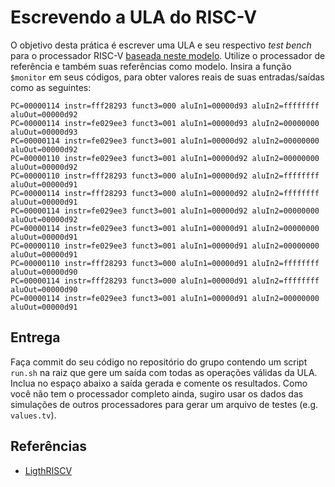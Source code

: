 # Escrevendo a ULA do RISC-V

O objetivo desta prática é escrever uma ULA e seu respectivo *test bench* para o processador RISC-V [baseada neste modelo](alu.v). Utilize o processador de referência e também suas referências como modelo. Insira a função `$monitor` em seus códigos, para obter valores reais de suas entradas/saídas como as seguintes:

```
PC=00000114 instr=fff28293 funct3=000 aluIn1=00000d93 aluIn2=ffffffff aluOut=00000d92
PC=00000114 instr=fe029ee3 funct3=001 aluIn1=00000d93 aluIn2=00000000 aluOut=00000d93
PC=00000114 instr=fe029ee3 funct3=001 aluIn1=00000d92 aluIn2=00000000 aluOut=00000d92
PC=00000110 instr=fe029ee3 funct3=001 aluIn1=00000d92 aluIn2=00000000 aluOut=00000d92
PC=00000110 instr=fff28293 funct3=000 aluIn1=00000d92 aluIn2=ffffffff aluOut=00000d91
PC=00000114 instr=fff28293 funct3=000 aluIn1=00000d92 aluIn2=ffffffff aluOut=00000d91
PC=00000114 instr=fe029ee3 funct3=001 aluIn1=00000d92 aluIn2=00000000 aluOut=00000d92
PC=00000114 instr=fe029ee3 funct3=001 aluIn1=00000d91 aluIn2=00000000 aluOut=00000d91
PC=00000110 instr=fe029ee3 funct3=001 aluIn1=00000d91 aluIn2=00000000 aluOut=00000d91
PC=00000110 instr=fff28293 funct3=000 aluIn1=00000d91 aluIn2=ffffffff aluOut=00000d90
PC=00000114 instr=fff28293 funct3=000 aluIn1=00000d91 aluIn2=ffffffff aluOut=00000d90
PC=00000114 instr=fe029ee3 funct3=001 aluIn1=00000d91 aluIn2=00000000 aluOut=00000d91
```

## Entrega

Faça commit do seu código no repositório do grupo contendo um script `run.sh` na raiz que gere um saída com todas as operações válidas da ULA. Inclua no espaço abaixo a saída gerada e comente os resultados. Como você não tem o processador completo ainda, sugiro usar os dados das simulações de outros processadores para gerar um arquivo de testes (e.g. `values.tv`).











## Referências

- [LigthRISCV ](https://github.com/menotti/lightriscv)